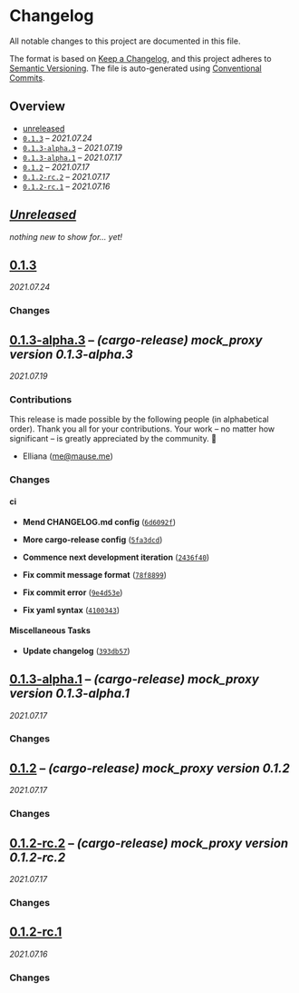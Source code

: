 # Changelog

All notable changes to this project are documented in this file.

The format is based on [Keep a Changelog], and this project adheres to
[Semantic Versioning]. The file is auto-generated using [Conventional Commits].

[keep a changelog]: https://keepachangelog.com/en/1.0.0/
[semantic versioning]: https://semver.org/spec/v2.0.0.html
[conventional commits]: https://www.conventionalcommits.org/en/v1.0.0/

## Overview

- [unreleased](#unreleased)
- [`0.1.3`](#013) – _2021.07.24_
- [`0.1.3-alpha.3`](#013-alpha3) – _2021.07.19_
- [`0.1.3-alpha.1`](#013-alpha1) – _2021.07.17_
- [`0.1.2`](#012) – _2021.07.17_
- [`0.1.2-rc.2`](#012-rc2) – _2021.07.17_
- [`0.1.2-rc.1`](#012-rc1) – _2021.07.16_

## _[Unreleased]_

_nothing new to show for… yet!_

## [0.1.3]

_2021.07.24_

### Changes

## [0.1.3-alpha.3] – _(cargo-release) mock_proxy version 0.1.3-alpha.3_

_2021.07.19_

### Contributions

This release is made possible by the following people (in alphabetical order).
Thank you all for your contributions. Your work – no matter how significant – is
greatly appreciated by the community. 💖

- Elliana (<me@mause.me>)

### Changes

#### ci

- **Mend CHANGELOG.md config** ([`6d6092f`])

- **More cargo-release config** ([`5fa3dcd`])

- **Commence next development iteration** ([`2436f40`])

- **Fix commit message format** ([`78f8899`])

- **Fix commit error** ([`9e4d53e`])

- **Fix yaml syntax** ([`4100343`])

#### Miscellaneous Tasks

- **Update changelog** ([`393db57`])

## [0.1.3-alpha.1] – _(cargo-release) mock_proxy version 0.1.3-alpha.1_

_2021.07.17_

### Changes

## [0.1.2] – _(cargo-release) mock_proxy version 0.1.2_

_2021.07.17_

### Changes

## [0.1.2-rc.2] – _(cargo-release) mock_proxy version 0.1.2-rc.2_

_2021.07.17_

### Changes

## [0.1.2-rc.1]

_2021.07.16_

### Changes

<!-- [releases] -->

[unreleased]: https://github.com/Mause/mock_proxy/compare/v0.1.3...HEAD
[0.1.3]: https://github.com/Mause/mock_proxy/releases/tag/v0.1.3
[0.1.3-alpha.3]: https://github.com/Mause/mock_proxy/releases/tag/v0.1.3-alpha.3
[0.1.3-alpha.1]: https://github.com/Mause/mock_proxy/releases/tag/v0.1.3-alpha.1
[0.1.2]: https://github.com/Mause/mock_proxy/releases/tag/v0.1.2
[0.1.2-rc.2]: https://github.com/Mause/mock_proxy/releases/tag/v0.1.2-rc.2
[0.1.2-rc.1]: https://github.com/Mause/mock_proxy/releases/tag/v0.1.2-rc.1

<!-- [commits] -->

[`6d6092f`]: https://github.com/Mause/mock_proxy/commit/6d6092ffab6fedb8eed3d0a7dfbf1218ca8f8883
[`5fa3dcd`]: https://github.com/Mause/mock_proxy/commit/5fa3dcd90159aed4e17f9b404094d9348e98452a
[`2436f40`]: https://github.com/Mause/mock_proxy/commit/2436f403469e15cb1eb9d107ac432ef0b919cbdb
[`78f8899`]: https://github.com/Mause/mock_proxy/commit/78f8899ed2dcf9a83e3d342c2d97c1ce2f60c030
[`393db57`]: https://github.com/Mause/mock_proxy/commit/393db57452a40d54894413c336564bb6a370c163
[`9e4d53e`]: https://github.com/Mause/mock_proxy/commit/9e4d53e5a89407feaaddcb1223d7717fee0705c7
[`4100343`]: https://github.com/Mause/mock_proxy/commit/410034345762f31da8a61c1c044b9637b678960d

<!--
Config(
  github: ( repo: "Mause/mock_proxy" ),
  accept_types: ["feat", "fix", "perf", "ci", "chore", "feature", "bug"],
  type_headers: {
    "feat": "Features",
    "fix": "Bug Fixes",
    "perf": "Performance Improvements",
    "chore": "Miscellaneous Tasks"
  },
  scope_headers: {
    "ui": "User Interface",
  }
)
-->
